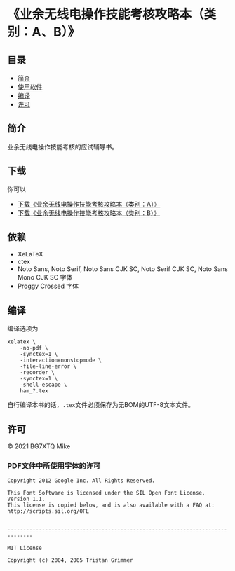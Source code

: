 # 《业余无线电操作技能考核攻略本（类别：A、B）》

## 目录

* [简介](#简介)
* [使用软件](#使用软件)
* [编译](#编译)
* [许可](#许可)

## 简介

业余无线电操作技能考核的应试辅导书。

## 下载

你可以

- [下载《业余无线电操作技能考核攻略本（类别：A）》](https://github.com/mike2718/ham/releases)
- [下载《业余无线电操作技能考核攻略本（类别：B）》](https://github.com/mike2718/ham/releases)

## 依赖

- XeLaTeX
- ctex
- Noto Sans, Noto Serif, Noto Sans CJK SC, Noto Serif CJK SC, Noto Sans Mono CJK SC 字体
- Proggy Crossed 字体

## 编译

编译选项为

```
xelatex \
    -no-pdf \
    -synctex=1 \
    -interaction=nonstopmode \
    -file-line-error \
    -recorder \
    -synctex=1 \
    -shell-escape \
    ham_?.tex
```

自行编译本书的话，`.tex`文件必须保存为无BOM的UTF-8文本文件。

## 许可

&copy; 2021 BG7XTQ Mike

### PDF文件中所使用字体的许可

```
Copyright 2012 Google Inc. All Rights Reserved.

This Font Software is licensed under the SIL Open Font License, Version 1.1.
This license is copied below, and is also available with a FAQ at:
http://scripts.sil.org/OFL


------------------------------------------------------------------------------

MIT License

Copyright (c) 2004, 2005 Tristan Grimmer
```
